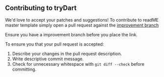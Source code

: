 ## Contributing to tryDart

We'd love to accept your patches and suggestions!
To contribute to readME master template simply open a pull request against the [improvement branch](https://github.com/tamzi/tryDart/tree/improvements)

Ensure you have a improvement branch before you place the link.

To ensure you that your pull request is accepted:

1. Describe your changes in the pull request description.
2. Write descriptive commit message.
3. Check for unnecessary whitespace with `git diff --check` before committing.
